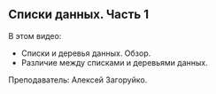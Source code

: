 ## Списки данных. Часть 1

В этом видео:

- Списки и деревья данных. Обзор.
- Различие между списками и деревьями данных.

Преподаватель: Алексей Загоруйко.

[](https://player.softculture.cc/embed/online/GRS/GRS_42.30.06_L3-1_Presentation)
